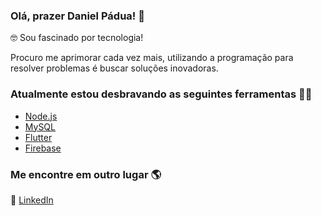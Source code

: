 ### Olá, prazer Daniel Pádua! 👋

🤓 Sou fascinado por tecnologia!

Procuro me aprimorar cada vez mais, utilizando a programação para resolver problemas é buscar soluções inovadoras.

### Atualmente estou desbravando as seguintes ferramentas 👨‍💻

- [Node.js](https://nodejs.org/en/)
- [MySQL](https://www.mysql.com/)
- [Flutter](https://flutter.dev/)
- [Firebase](https://firebase.google.com/)

### Me encontre em outro lugar 🌎

💼 [LinkedIn](https://www.linkedin.com/in/dnpadua/)
